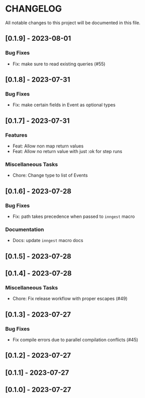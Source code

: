 # CHANGELOG

All notable changes to this project will be documented in this file.

## [0.1.9] - 2023-08-01

### Bug Fixes

- Fix: make sure to read existing queries (#55)

## [0.1.8] - 2023-07-31

### Bug Fixes

- Fix: make certain fields in Event as optional types

## [0.1.7] - 2023-07-31

### Features

- Feat: Allow non map return values
- Feat: Allow no return value with just :ok for step runs

### Miscellaneous Tasks

- Chore: Change type to list of Events

## [0.1.6] - 2023-07-28

### Bug Fixes

- Fix: path takes precedence when passed to `inngest` macro

### Documentation

- Docs: update `inngest` macro docs

## [0.1.5] - 2023-07-28

## [0.1.4] - 2023-07-28

### Miscellaneous Tasks

- Chore: Fix release workflow with proper escapes (#49)

## [0.1.3] - 2023-07-27

### Bug Fixes

- Fix compile errors due to parallel compilation conflicts (#45)

## [0.1.2] - 2023-07-27

## [0.1.1] - 2023-07-27

## [0.1.0] - 2023-07-27

<!-- generated by git-cliff -->
